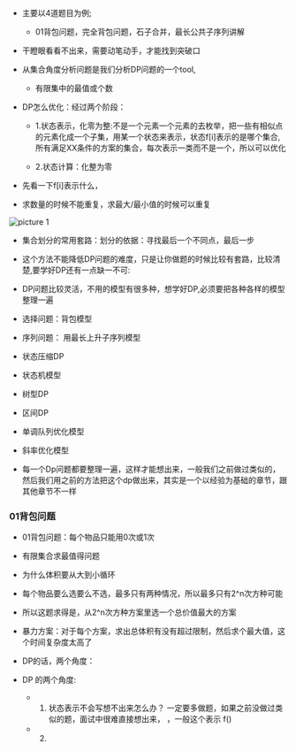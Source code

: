 -   主要以4道题目为例;
    -   01背包问题，完全背包问题，石子合并，最长公共子序列讲解

-   干瞪眼看看不出来，需要动笔动手，才能找到突破口


-   从集合角度分析问题是我们分析DP问题的一个tool,
    -   有限集中的最值或个数

-   DP怎么优化：经过两个阶段：
    -   1.状态表示，化零为整:不是一个元素一个元素的去枚举，把一些有相似点的元素化成一个子集，用某一个状态来表示，状态f[i]表示的是哪个集合,所有满足XX条件的方案的集合，每次表示一类而不是一个，所以可以优化

    -   2.状态计算：化整为零

-   先看一下f[i]表示什么，


-   求数量的时候不能重复，求最大/最小值的时候可以重复

![picture 1](https://i.loli.net/2021/09/08/kF8qJQTIfYgdiBh.png)  

-   集合划分的常用套路：划分的依据：寻找最后一个不同点，最后一步

-   这个方法不能降低DP问题的难度，只是让你做题的时候比较有套路，比较清楚,要学好DP还有一点缺一不可:

-   DP问题比较灵活，不用的模型有很多种，想学好DP,必须要把各种各样的模型整理一遍

-   选择问题：背包模型
-   序列问题： 用最长上升子序列模型
-   状态压缩DP
-   状态机模型
-   树型DP
-   区间DP
-   单调队列优化模型
-   斜率优化模型

-   每一个Dp问题都要整理一遍，这样才能想出来，一般我们之前做过类似的，然后我们用之前的方法把这个dp做出来，其实是一个以经验为基础的章节，跟其他章节不一样


### 01背包问题
-   01背包问题：每个物品只能用0次或1次
-   有限集合求最值得问题


-   为什么体积要从大到小循环



-   每个物品要么选要么不选，最多只有两种情况，所以最多只有2^n次方种可能  
-   所以这题求得是，从2^n次方种方案里选一个总价值最大的方案
-   暴力方案：对于每个方案，求出总体积有没有超过限制，然后求个最大值，这个时间复杂度太高了

-   DP的话，两个角度：


-   DP 的两个角度: 
    -    1. 状态表示不会写想不出来怎么办？ 一定要多做题，如果之前没做过类似的题，面试中很难直接想出来， ，一般这个表示 f()
    -   2.





